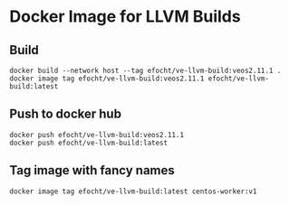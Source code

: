 # Docker Image for LLVM Builds

## Build

```
docker build --network host --tag efocht/ve-llvm-build:veos2.11.1 .
docker image tag efocht/ve-llvm-build:veos2.11.1 efocht/ve-llvm-build:latest
```
## Push to docker hub
```
docker push efocht/ve-llvm-build:veos2.11.1
docker push efocht/ve-llvm-build:latest
```

## Tag image with fancy names
```
docker image tag efocht/ve-llvm-build:latest centos-worker:v1
```
